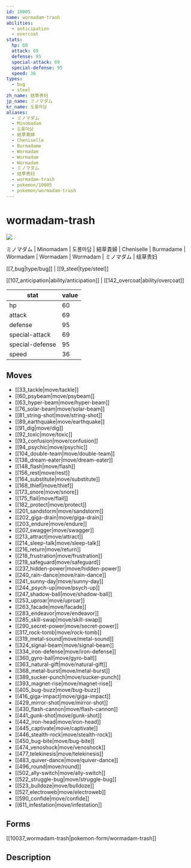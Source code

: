 ```yaml
---
id: 10005
name: wormadam-trash
abilities:
  - anticipation
  - overcoat
stats:
  hp: 60
  attack: 69
  defense: 95
  special-attack: 69
  special-defense: 95
  speed: 36
types:
  - bug
  - steel
zh_name: 结草贵妇
jp_name: ミノマダム
kr_name: 도롱마담
aliases:
  - ミノマダム
  - Minomadam
  - 도롱마담
  - 結草貴婦
  - Cheniselle
  - Burmadame
  - Wormadam
  - Wormadam
  - Wormadam
  - ミノマダム
  - 结草贵妇
  - wormadam-trash
  - pokemon/10005
  - pokemon/wormadam-trash
---
```

# wormadam-trash

![](https://raw.githubusercontent.com/PokeAPI/sprites/master/sprites/pokemon/10005.png)

ミノマダム | Minomadam | 도롱마담 | 結草貴婦 | Cheniselle | Burmadame | Wormadam | Wormadam | Wormadam | ミノマダム | 结草贵妇

[[7_bug|type/bug]] | [[9_steel|type/steel]]

[[107_anticipation|ability/anticipation]] | [[142_overcoat|ability/overcoat]]

|stat|value|
|---|---|
|hp|60|
|attack|69|
|defense|95|
|special-attack|69|
|special-defense|95|
|speed|36|


## Moves

- [[33_tackle|move/tackle]]
- [[60_psybeam|move/psybeam]]
- [[63_hyper-beam|move/hyper-beam]]
- [[76_solar-beam|move/solar-beam]]
- [[81_string-shot|move/string-shot]]
- [[89_earthquake|move/earthquake]]
- [[91_dig|move/dig]]
- [[92_toxic|move/toxic]]
- [[93_confusion|move/confusion]]
- [[94_psychic|move/psychic]]
- [[104_double-team|move/double-team]]
- [[138_dream-eater|move/dream-eater]]
- [[148_flash|move/flash]]
- [[156_rest|move/rest]]
- [[164_substitute|move/substitute]]
- [[168_thief|move/thief]]
- [[173_snore|move/snore]]
- [[175_flail|move/flail]]
- [[182_protect|move/protect]]
- [[201_sandstorm|move/sandstorm]]
- [[202_giga-drain|move/giga-drain]]
- [[203_endure|move/endure]]
- [[207_swagger|move/swagger]]
- [[213_attract|move/attract]]
- [[214_sleep-talk|move/sleep-talk]]
- [[216_return|move/return]]
- [[218_frustration|move/frustration]]
- [[219_safeguard|move/safeguard]]
- [[237_hidden-power|move/hidden-power]]
- [[240_rain-dance|move/rain-dance]]
- [[241_sunny-day|move/sunny-day]]
- [[244_psych-up|move/psych-up]]
- [[247_shadow-ball|move/shadow-ball]]
- [[253_uproar|move/uproar]]
- [[263_facade|move/facade]]
- [[283_endeavor|move/endeavor]]
- [[285_skill-swap|move/skill-swap]]
- [[290_secret-power|move/secret-power]]
- [[317_rock-tomb|move/rock-tomb]]
- [[319_metal-sound|move/metal-sound]]
- [[324_signal-beam|move/signal-beam]]
- [[334_iron-defense|move/iron-defense]]
- [[360_gyro-ball|move/gyro-ball]]
- [[363_natural-gift|move/natural-gift]]
- [[368_metal-burst|move/metal-burst]]
- [[389_sucker-punch|move/sucker-punch]]
- [[393_magnet-rise|move/magnet-rise]]
- [[405_bug-buzz|move/bug-buzz]]
- [[416_giga-impact|move/giga-impact]]
- [[429_mirror-shot|move/mirror-shot]]
- [[430_flash-cannon|move/flash-cannon]]
- [[441_gunk-shot|move/gunk-shot]]
- [[442_iron-head|move/iron-head]]
- [[445_captivate|move/captivate]]
- [[446_stealth-rock|move/stealth-rock]]
- [[450_bug-bite|move/bug-bite]]
- [[474_venoshock|move/venoshock]]
- [[477_telekinesis|move/telekinesis]]
- [[483_quiver-dance|move/quiver-dance]]
- [[496_round|move/round]]
- [[502_ally-switch|move/ally-switch]]
- [[522_struggle-bug|move/struggle-bug]]
- [[523_bulldoze|move/bulldoze]]
- [[527_electroweb|move/electroweb]]
- [[590_confide|move/confide]]
- [[611_infestation|move/infestation]]

## Forms



[[10037_wormadam-trash|pokemon-form/wormadam-trash]]

## Description




